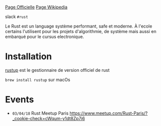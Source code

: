 <!-- TITLE: Rust -->

[Page Officielle](https://www.rust-lang.org/en-US/)
[Page Wikipedia](https://en.wikipedia.org/wiki/Rust_(programming_language))

slack `#rust`

Le Rust est un language système performant, safe et moderne. À l'ecole certains l'utilisent pour les projets d'algorithmie, de système mais aussi en embarqué pour le cursus electronique.
# Installation
[rustup](https://rustup.rs/) est le gestionnaire de version officiel de rust

`brew install rustup` sur macOs 
# Events
- `03/04/18` Rust Meetup Paris https://www.meetup.com/Rust-Paris/?_cookie-check=cWqum-y1dt8Zp7i6
